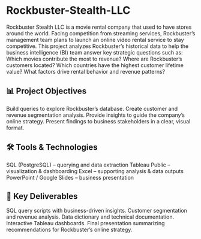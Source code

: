# Rockbuster-Stealth-LLC
Rockbuster Stealth LLC is a movie rental company that used to have stores around the world. Facing competition from streaming services, Rockbuster’s management team plans to launch an online video rental service to stay competitive.
This project analyzes Rockbuster’s historical data to help the business intelligence (BI) team answer key strategic questions such as:
Which movies contribute the most to revenue?
Where are Rockbuster’s customers located?
Which countries have the highest customer lifetime value?
What factors drive rental behavior and revenue patterns?

## 📊 Project Objectives

Build queries to explore Rockbuster’s database.
Create customer and revenue segmentation analysis.
Provide insights to guide the company’s online strategy.
Present findings to business stakeholders in a clear, visual format.

## 🛠️ Tools & Technologies

SQL (PostgreSQL) – querying and data extraction
Tableau Public – visualization & dashboarding
Excel – supporting analysis & data outputs
PowerPoint / Google Slides – business presentation

## 🚀 Key Deliverables

SQL query scripts with business-driven insights.
Customer segmentation and revenue analysis.
Data dictionary and technical documentation.
Interactive Tableau dashboards.
Final presentation summarizing recommendations for Rockbuster’s online strategy.

